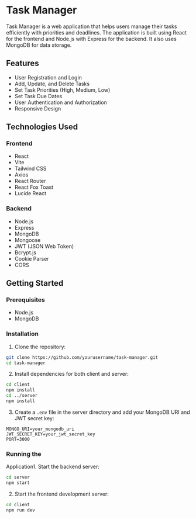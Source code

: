 
# Task Manager

Task Manager is a web application that helps users manage their tasks efficiently with priorities and deadlines. The application is built using React for the frontend and Node.js with Express for the backend. It also uses MongoDB for data storage.

## Features

- User Registration and Login
- Add, Update, and Delete Tasks
- Set Task Priorities (High, Medium, Low)
- Set Task Due Dates
- User Authentication and Authorization
- Responsive Design

## Technologies Used

### Frontend

- React
- Vite
- Tailwind CSS
- Axios
- React Router
- React Fox Toast
- Lucide React

### Backend

- Node.js
- Express
- MongoDB
- Mongoose
- JWT (JSON Web Token)
- Bcrypt.js
- Cookie Parser
- CORS

## Getting Started

### Prerequisites

- Node.js
- MongoDB

### Installation

1. Clone the repository:

```sh
git clone https://github.com/yourusername/task-manager.git
cd task-manager
```

2. Install dependencies for both client and server:

```sh
cd client
npm install
cd ../server
npm install
```

3. Create a `.env` file in the server directory and add your MongoDB URI and JWT secret key:

```env
MONGO_URI=your_mongodb_uri
JWT_SECRET_KEY=your_jwt_secret_key
PORT=3000
```

### Running the 

Application1. Start the backend server:

```sh
cd server
npm start
```

2. Start the frontend development server:

```sh
cd client
npm run dev
```


